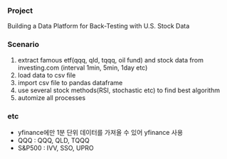### Project
Building a Data Platform for Back-Testing with U.S. Stock Data

### Scenario
1. extract famous etf(qqq, qld, tqqq, oil fund) and stock data from investing.com (interval 1min, 5min, 1day etc)
2. load data to csv file
3. import csv file to pandas dataframe
4. use several stock methods(RSI, stochastic etc) to find best algorithm
5. automize all processes

### etc
- yfinance에만 1분 단위 데이터를 가져올 수 있어 yfinance 사용
- QQQ : QQQ, QLD, TQQQ
- S&P500 : IVV, SSO, UPRO